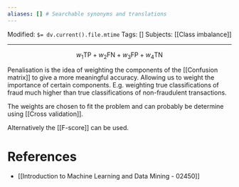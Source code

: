 ```yaml
---
aliases: [] # Searchable synonyms and translations
---
```

Modified: `$= dv.current().file.mtime`
Tags: []
Subjects: [[Class imbalance]]
****

$$
w_1 \mathrm{TP}+w_2 \mathrm{FN}+w_3 \mathrm{FP}+w_4 \mathrm{TN}
$$

Penalisation is the idea of weighting the components of the [[Confusion matrix]] to give a more meaningful accuracy. Allowing us to weight the importance of certain components. E.g. weighting true classifications of fraud much higher than true classifications of non-fraudulent transactions.

The weights are chosen to fit the problem and can probably be determine using [[Cross validation]].

Alternatively the [[F-score]] can be used.


# References
- [[Introduction to Machine Learning and Data Mining - 02450]]